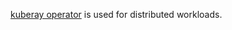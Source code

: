 [kuberay operator](https://docs.ray.io/en/latest/cluster/kubernetes/index.html) is used for distributed workloads.
